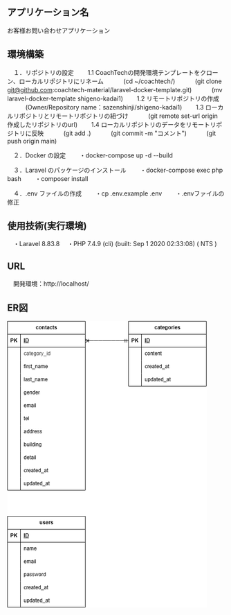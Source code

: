 ## アプリケーション名
お客様お問い合わせアプリケーション

## 環境構築
　１．リポジトリの設定
　　1.1 CoachTechの開発環境テンプレートをクローン、ローカルリポジトリにリネーム
　　　(cd ~/coachtech/)
　　　(git clone git@github.com:coachtech-material/laravel-docker-template.git)
　　　(mv laravel-docker-template shigeno-kadai1)
　　1.2 リモートリポジトリの作成
　　　(Owner/Repository name：sazenshinji/shigeno-kadai1)
　　1.3 ローカルリポジトリとリモートリポジトリの紐づけ
　　　(git remote set-url origin 作成したリポジトリのurl)
　　1.4 ローカルリポジトリのデータをリモートリポジトリに反映
　　　(git add .)
　　　(git commit -m "コメント")
　　　(git push origin main)

　２．Docker の設定
　　・docker-compose up -d --build

　３．Laravel のパッケージのインストール
　　・docker-compose exec php bash
　　・composer install

　４．.env ファイルの作成
　　・cp .env.example .env
　　・.envファイルの修正

## 使用技術(実行環境)
　・Laravel 8.83.8
　・PHP 7.4.9 (cli) (built: Sep  1 2020 02:33:08) ( NTS )

## URL
　開発環境：http://localhost/

## ER図
![ER図](ER.drawio.png)
